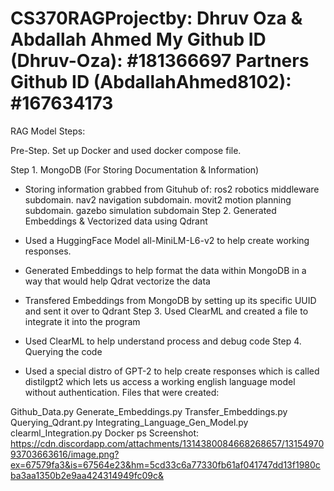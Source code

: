# CS370RAGProjectby: Dhruv Oza & Abdallah Ahmed My Github ID (Dhruv-Oza): #181366697 Partners Github ID (AbdallahAhmed8102): #167634173

RAG Model Steps:

Pre-Step. Set up Docker and used docker compose file.

Step 1. MongoDB (For Storing Documentation & Information)

- Storing information grabbed from Gituhub of:
    ros2 robotics middleware subdomain.
    nav2 navigation subdomain.
    movit2 motion planning subdomain.
    gazebo simulation subdomain
Step 2. Generated Embeddings & Vectorized data using Qdrant

- Used a HuggingFace Model all-MiniLM-L6-v2 to help create working responses.
- Generated Embeddings to help format the data within MongoDB in a way that would help Qdrat vectorize the data
- Transfered Embeddings from MongoDB by setting up its specific UUID and sent it over to Qdrant
Step 3. Used ClearML and created a file to integrate it into the program

- Used ClearML to help understand process and debug code
Step 4. Querying the code

- Used a special distro of GPT-2 to help create responses which is called distilgpt2 which lets us access a working english language model without authentication.
Files that were created:

Github_Data.py
Generate_Embeddings.py
Transfer_Embeddings.py
Querying_Qdrant.py
Integrating_Language_Gen_Model.py
clearml_Integration.py
Docker ps Screenshot:
https://cdn.discordapp.com/attachments/1314380084668268657/1315497093703663616/image.png?ex=67579fa3&is=67564e23&hm=5cd33c6a77330fb61af041747dd13f1980cba3aa1350b2e9aa424314949fc09c&
